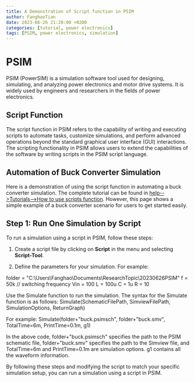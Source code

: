 ```yaml
---
title: A Demonstration of Script function in PSIM
author: FanghaoTian
date: 2023-06-26 21:20:00 +0200
categories: [tutorial, power electronics]
tags: [PSIM, power electronics, simulation]
---
```


# PSIM

PSIM (PowerSIM) is a simulation software tool used for designing, simulating, and analyzing power electronics and motor drive systems. It is widely used by engineers and researchers in the fields of power electronics.

## Script Function

The script function in PSIM refers to the capability of writing and executing scripts to automate tasks, customize simulations, and perform advanced operations beyond the standard graphical user interface (GUI) interactions. The scripting functionality in PSIM allows users to extend the capabilities of the software by writing scripts in the PSIM script language.

## Automation of Buck Converter Simulation

Here is a demonstration of using the script function in automating a buck converter simulation. The complete tutorial can be found in [help-->Tutorials-->How to use scripts function](#). However, this page shows a simple example of a buck converter scenario for users to get started easily.

## Step 1: Run One Simulation by Script

To run a simulation using a script in PSIM, follow these steps:

1. Create a script file by clicking on **Script** in the menu and selecting **Script-Tool**.

2. Define the parameters for your simulation. For example:

folder = "C:\Users\Fanghao\Documents\ResearchTopic\20230626PSIM\"
f = 50k  // switching frequency
Vin = 100
L = 100u
C = 1u
R = 10

Use the Simulate function to run the simulation. The syntax for the Simulate function is as follows:
Simulate(SchematicFilePath, SimviewFilePath, SimulationOptions, ReturnGraph)

For example:
Simulate(folder+"buck.psimsch", folder+"buck.smv", TotalTime=6m, PrintTime=0.1m, g1)

In the above code, folder+"buck.psimsch" specifies the path to the PSIM schematic file, folder+"buck.smv" specifies the path to the Simview file, and TotalTime=6m and PrintTime=0.1m are simulation options. g1 contains all the waveform information.

By following these steps and modifying the script to match your specific simulation setup, you can run a simulation using a script in PSIM.